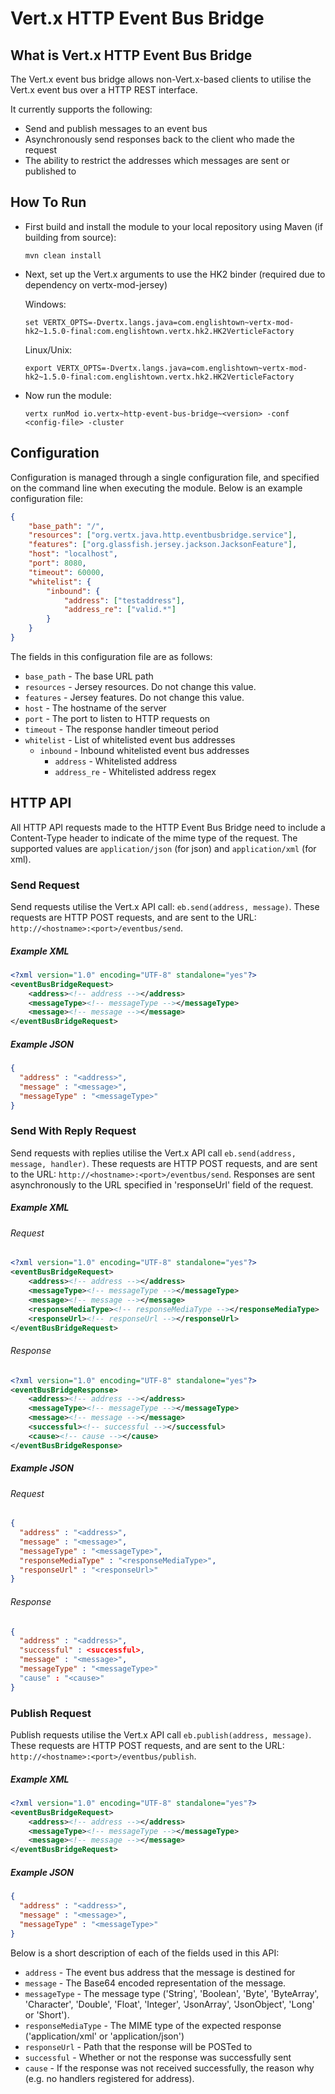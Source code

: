 # Vert.x HTTP Event Bus Bridge


## What is Vert.x HTTP Event Bus Bridge

The Vert.x event bus bridge allows non-Vert.x-based clients to utilise the Vert.x event bus over a HTTP REST interface.

It currently supports the following:

* Send and publish messages to an event bus
* Asynchronously send responses back to the client who made the request
* The ability to restrict the addresses which messages are sent or published to


## How To Run

* First build and install the module to your local repository using Maven (if building from source):

	`mvn clean install`
  
* Next, set up the Vert.x arguments to use the HK2 binder (required due to dependency on vertx-mod-jersey)

	Windows:

	`set VERTX_OPTS=-Dvertx.langs.java=com.englishtown~vertx-mod-hk2~1.5.0-final:com.englishtown.vertx.hk2.HK2VerticleFactory`
  	
	Linux/Unix:

	`export VERTX_OPTS=-Dvertx.langs.java=com.englishtown~vertx-mod-hk2~1.5.0-final:com.englishtown.vertx.hk2.HK2VerticleFactory`

* Now run the module:

	`vertx runMod io.vertx~http-event-bus-bridge~<version> -conf <config-file> -cluster`


## Configuration

Configuration is managed through a single configuration file, and specified on the command line when executing the module. Below is an example configuration file:

```json
{
    "base_path": "/",
    "resources": ["org.vertx.java.http.eventbusbridge.service"],
    "features": ["org.glassfish.jersey.jackson.JacksonFeature"],
    "host": "localhost",
    "port": 8080,
    "timeout": 60000,
    "whitelist": {
    	"inbound": {
    		"address": ["testaddress"],
    		"address_re": ["valid.*"]
    	}
    }
}
```

The fields in this configuration file are as follows:

* `base_path` - The base URL path
* `resources` -  Jersey resources. Do not change this value.
* `features` - Jersey features. Do not change this value.
* `host` - The hostname of the server 
* `port` - The port to listen to HTTP requests on
* `timeout` - The response handler timeout period 
* `whitelist` - List of whitelisted event bus addresses
  - `inbound` - Inbound whitelisted event bus addresses
      - `address` - Whitelisted address
      - `address_re` - Whitelisted address regex

## HTTP API

All HTTP API requests made to the HTTP Event Bus Bridge need to include a Content-Type header to indicate of the mime type of the request. The supported values are `application/json` (for json) and `application/xml` (for xml).

### Send Request

Send requests utilise the Vert.x API call: `eb.send(address, message)`. These requests are HTTP POST requests, and are sent to the URL: `http://<hostname>:<port>/eventbus/send`.


##### Example XML

```xml
<?xml version="1.0" encoding="UTF-8" standalone="yes"?>
<eventBusBridgeRequest>
    <address><!-- address --></address>
    <messageType><!-- messageType --></messageType>
    <message><!-- message --></message>
</eventBusBridgeRequest>
```

##### Example JSON

```json
{
  "address" : "<address>",
  "message" : "<message>",
  "messageType" : "<messageType>"
}
```


### Send With Reply Request

Send requests with replies utilise the Vert.x API call `eb.send(address, message, handler)`. These requests are HTTP POST requests, and 
are sent to the URL: `http://<hostname>:<port>/eventbus/send`. Responses are sent asynchronously to the URL specified in 'responseUrl' field of the request.

##### Example XML

###### Request

```xml
<?xml version="1.0" encoding="UTF-8" standalone="yes"?>
<eventBusBridgeRequest>
    <address><!-- address --></address>
    <messageType><!-- messageType --></messageType>
    <message><!-- message --></message>
    <responseMediaType><!-- responseMediaType --></responseMediaType>
    <responseUrl><!-- responseUrl --></responseUrl>
</eventBusBridgeRequest>
```

###### Response

```xml
<?xml version="1.0" encoding="UTF-8" standalone="yes"?>
<eventBusBridgeResponse>
    <address><!-- address --></address>
    <messageType><!-- messageType --></messageType>
    <message><!-- message --></message>
    <successful><!-- successful --></successful>
    <cause><!-- cause --></cause>
</eventBusBridgeResponse>
```

##### Example JSON

###### Request

```json
{
  "address" : "<address>",
  "message" : "<message>",
  "messageType" : "<messageType>",
  "responseMediaType" : "<responseMediaType>",
  "responseUrl" : "<responseUrl>"
}
```

###### Response

```json
{
  "address" : "<address>",
  "successful" : <successful>,
  "message" : "<message>",
  "messageType" : "<messageType>"
  "cause" : "<cause>"
}
```

### Publish Request

Publish requests utilise the Vert.x API call `eb.publish(address, message)`. These requests are HTTP POST requests, and are sent to the URL: `http://<hostname>:<port>/eventbus/publish`.

##### Example XML

```xml
<?xml version="1.0" encoding="UTF-8" standalone="yes"?>
<eventBusBridgeRequest>
    <address><!-- address --></address>
    <messageType><!-- messageType --></messageType>
    <message><!-- message --></message>
</eventBusBridgeRequest>
```


##### Example JSON

```json
{
  "address" : "<address>",
  "message" : "<message>",
  "messageType" : "<messageType>"
}
```

 

Below is a short description of each of the fields used in this API:

* `address` - The event bus address that the message is destined for
* `message` -  The Base64 encoded representation of the message.
* `messageType` - The message type ('String', 'Boolean', 'Byte', 'ByteArray', 'Character', 'Double', 'Float', 'Integer', 'JsonArray', 'JsonObject', 'Long' or 'Short').
* `responseMediaType` - The MIME type of the expected response ('application/xml' or 'application/json') 
* `responseUrl` - Path that the response will be POSTed to
* `successful` - Whether or not the response was successfully sent
* `cause` - If the response was not received successfully, the reason why (e.g. no handlers registered for address).



